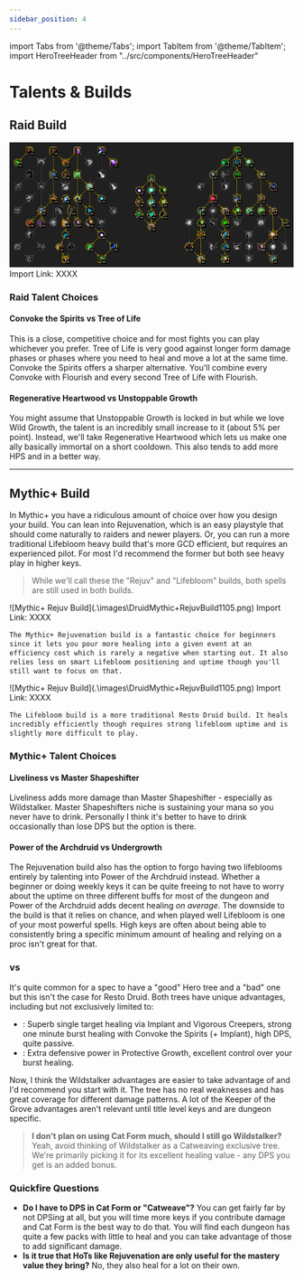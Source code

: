 ```yaml
---
sidebar_position: 4
---
```


import Tabs from '@theme/Tabs';
import TabItem from '@theme/TabItem';
import HeroTreeHeader from "../src/components/HeroTreeHeader"

# Talents & Builds

## Raid Build

![Raid Build](.\images\DruidRaidBuild1105.png)
Import Link: XXXX

### Raid Talent Choices

#### Convoke the Spirits vs Tree of Life

This is a close, competitive choice and for most fights you can play whichever you prefer. Tree of Life is very good against longer form damage phases or phases where you need to heal and move a lot at the same time. Convoke the Spirits offers a sharper alternative. You'll combine every Convoke with Flourish and every second Tree of Life with Flourish.

#### Regenerative Heartwood vs Unstoppable Growth

You might assume that Unstoppable Growth is locked in but while we love Wild Growth, the talent is an incredibly small increase to it (about 5% per point). Instead, we'll take Regenerative Heartwood which lets us make one ally basically immortal on a short cooldown. This also tends to add more HPS and in a better way.

--- 

## Mythic+ Build

In Mythic+ you have a ridiculous amount of choice over how you design your build. You can lean into Rejuvenation, which is an easy playstyle that should come naturally to raiders and newer players. Or, you can run a more traditional Lifebloom heavy build that's more GCD efficient, but requires an experienced pilot. For most I'd recommend the former but both see heavy play in higher keys. 

> While we'll call these the "Rejuv" and "Lifebloom" builds, both spells are still used in both builds. 

<Tabs>
  <TabItem value="M+Rejuv" label="M+ Rejuv Build" default>
    ![Mythic+ Rejuv Build](.\images\DruidMythic+RejuvBuild1105.png)
    Import Link: XXXX
    
    The Mythic+ Rejuvenation build is a fantastic choice for beginners since it lets you pour more healing into a given event at an efficiency cost which is rarely a negative when starting out. It also relies less on smart Lifebloom positioning and uptime though you'll still want to focus on that.



  </TabItem>
  <TabItem value="M+LB" label="M+ Lifebloom Build">
    ![Mythic+ Rejuv Build](.\images\DruidMythic+RejuvBuild1105.png)
    Import Link: XXXX

    The Lifebloom build is a more traditional Resto Druid build. It heals incredibly efficiently though requires strong lifebloom uptime and is slightly more difficult to play. 
  </TabItem>
</Tabs>

### Mythic+ Talent Choices
#### Liveliness vs Master Shapeshifter

Liveliness adds more damage than Master Shapeshifter - especially as Wildstalker. Master Shapeshifters niche is sustaining your mana so you never have to drink. Personally I think it's better to have to drink occasionally than lose DPS but the option is there.

#### Power of the Archdruid vs Undergrowth

The Rejuvenation build also has the option to forgo having two lifeblooms entirely by talenting into Power of the Archdruid instead. Whether a beginner or doing weekly keys it can be quite freeing to not have to worry about the uptime on three different buffs for most of the dungeon and Power of the Archdruid adds decent healing *on average*. The downside to the build is that it relies on chance, and when played well Lifebloom is one of your most powerful spells. High keys are often about being able to consistently bring a specific minimum amount of healing and relying on a proc isn't great for that. 

### <HeroTreeHeader heroTree="Wildstalker" /> vs <HeroTreeHeader heroTree="Keeper of the Grove" />
It's quite common for a spec to have a "good" Hero tree and a "bad" one but this isn't the case for Resto Druid. Both trees have unique advantages, including but not exclusively limited to:
- <HeroTreeHeader heroTree="Wildstalker" />: Superb single target healing via Implant and Vigorous Creepers, strong one minute burst healing with Convoke the Spirits (+ Implant), high DPS, quite passive.
- <HeroTreeHeader heroTree="Keeper of the Grove" />: Extra defensive power in Protective Growth, excellent control over your burst healing.

Now, I think the Wildstalker advantages are easier to take advantage of and I'd recommend you start with it. The tree has no real weaknesses and has great coverage for different damage patterns. A lot of the Keeper of the Grove advantages aren't relevant until title level keys and are dungeon specific.

> **I don't plan on using Cat Form much, should I still go Wildstalker?** Yeah, avoid thinking of Wildstalker as a Catweaving exclusive tree. We're primarily picking it for its excellent healing value - any DPS you get is an added bonus.


### Quickfire Questions
- **Do I have to DPS in Cat Form or "Catweave"?** You can get fairly far by not DPSing at all, but you will time more keys if you contribute damage and Cat Form is the best way to do that. You will find each dungeon has quite a few packs with little to heal and you can take advantage of those to add significant damage. 
- **Is it true that HoTs like Rejuvenation are only useful for the mastery value they bring?** No, they also heal for a lot on their own.